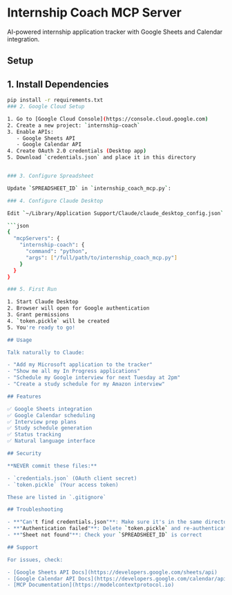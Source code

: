 # Internship Coach MCP Server

AI-powered internship application tracker with Google Sheets and Calendar integration.

## Setup

## 1. Install Dependencies

```bash
pip install -r requirements.txt
### 2. Google Cloud Setup

1. Go to [Google Cloud Console](https://console.cloud.google.com)
2. Create a new project: `internship-coach`
3. Enable APIs:
   - Google Sheets API
   - Google Calendar API
4. Create OAuth 2.0 credentials (Desktop app)
5. Download `credentials.json` and place it in this directory


### 3. Configure Spreadsheet

Update `SPREADSHEET_ID` in `internship_coach_mcp.py`:

### 4. Configure Claude Desktop

Edit `~/Library/Application Support/Claude/claude_desktop_config.json` (Mac) or equivalent:

```json
{
  "mcpServers": {
    "internship-coach": {
      "command": "python",
      "args": ["/full/path/to/internship_coach_mcp.py"]
    }
  }
}

### 5. First Run

1. Start Claude Desktop
2. Browser will open for Google authentication
3. Grant permissions
4. `token.pickle` will be created
5. You're ready to go!

## Usage

Talk naturally to Claude:

- "Add my Microsoft application to the tracker"
- "Show me all my In Progress applications"
- "Schedule my Google interview for next Tuesday at 2pm"
- "Create a study schedule for my Amazon interview"

## Features

✅ Google Sheets integration  
✅ Google Calendar scheduling  
✅ Interview prep plans  
✅ Study schedule generation  
✅ Status tracking  
✅ Natural language interface

## Security

**NEVER commit these files:**

- `credentials.json` (OAuth client secret)
- `token.pickle` (Your access token)

These are listed in `.gitignore`

## Troubleshooting

- **"Can't find credentials.json"**: Make sure it's in the same directory as the script
- **"Authentication failed"**: Delete `token.pickle` and re-authenticate
- **"Sheet not found"**: Check your `SPREADSHEET_ID` is correct

## Support

For issues, check:

- [Google Sheets API Docs](https://developers.google.com/sheets/api)
- [Google Calendar API Docs](https://developers.google.com/calendar/api)
- [MCP Documentation](https://modelcontextprotocol.io)